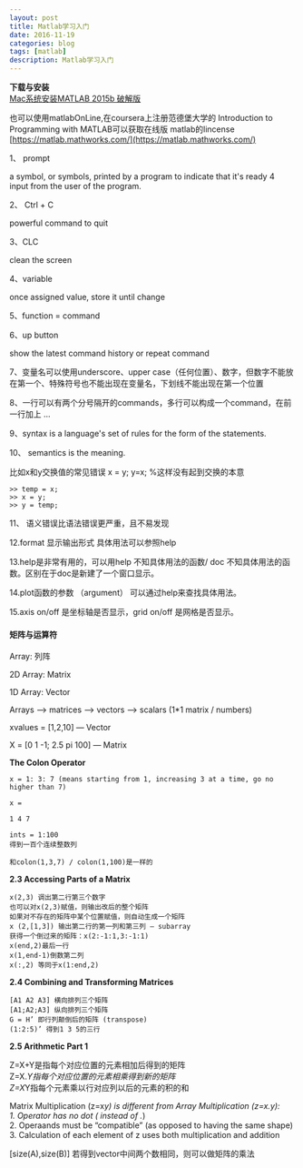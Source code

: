 ```yaml
---
layout: post
title: Matlab学习入门
date: 2016-11-19
categories: blog
tags: [matlab]
description: Matlab学习入门
---
```


**下载与安装**     
[Mac系统安装MATLAB 2015b 破解版](http://blog.csdn.net/huangfei711/article/details/52194944)    

也可以使用matlabOnLine,在coursera上注册范德堡大学的 Introduction to Programming with MATLAB可以获取在线版
matlab的lincense       
[https://matlab.mathworks.com/](https://matlab.mathworks.com/)

1、 prompt

a symbol, or symbols, printed by a program to indicate that it's ready 4 input from the user of the program.

2、 Ctrl + C

powerful command to quit



3、CLC

clean the screen



4、variable

once assigned value, store it until change



5、function = command



6、up button

show the latest command history or repeat command



7、变量名可以使用underscore、upper case（任何位置）、数字，但数字不能放在第一个、特殊符号也不能出现在变量名，下划线不能出现在第一个位置



8、一行可以有两个分号隔开的commands，多行可以构成一个command，在前一行加上 ...



9、syntax is a language's set of rules for the form of the statements.



10、 semantics is the meaning.

比如x和y交换值的常见错误 x = y; y=x; %这样没有起到交换的本意

```
>> temp = x;        
>> x = y;      
>> y = temp;       
```


11、 语义错误比语法错误更严重，且不易发现



12.format 显示输出形式 具体用法可以参照help



13.help是非常有用的，可以用help 不知具体用法的函数/ doc 不知具体用法的函数。区别在于doc是新建了一个窗口显示。



14.plot函数的参数 （argument） 可以通过help来查找具体用法。



15.axis on/off 是坐标轴是否显示，grid on/off 是网格是否显示。

#### 矩阵与运算符      

Array: 列阵

2D Array: Matrix

1D Array: Vector



Arrays —> matrices —> vectors —> scalars (1*1 matrix / numbers)

xvalues = [1,2,10] — Vector

X = [0 1 -1; 2.5 pi 100] — Matrix


**The Colon Operator**

```
x = 1: 3: 7 (means starting from 1, increasing 3 at a time, go no higher than 7)

x =

1 4 7

ints = 1:100
得到一百个连续整数列

和colon(1,3,7) / colon(1,100)是一样的
```


**2.3 Accessing Parts of a Matrix**       

```
x(2,3) 调出第二行第三个数字
也可以对x(2,3)赋值，则输出改后的整个矩阵
如果对不存在的矩阵中某个位置赋值，则自动生成一个矩阵
x (2,[1,3]) 输出第二行的第一列和第三列 — subarray
获得一个倒过来的矩阵：x(2:-1:1,3:-1:1)
x(end,2)最后一行
x(1,end-1)倒数第二列
x(:,2) 等同于x(1:end,2)
```

**2.4 Combining and Transforming Matrices**     

```
[A1 A2 A3] 横向排列三个矩阵
[A1;A2;A3] 纵向排列三个矩阵
G = H’ 即行列颠倒后的矩阵 (transpose)
(1:2:5)’ 得到1 3 5的三行
```


**2.5 Arithmetic Part 1**  

Z=X+Y是指每个对应位置的元素相加后得到的矩阵    
Z=X.*Y指每个对应位置的元素相乘得到新的矩阵     
Z=X*Y指每个元素乘以行对应列以后的元素的积的和     

Matrix Multiplication (z=x*y) is different from Array Multiplication (z=x.*y):    
     1. Operator has no dot (* instead of .*)                              
     2. Operaands must be “compatible” (as opposed to having the same shape)     
     3. Calculation of each element of z uses both multiplication and addition      
     
[size(A),size(B)] 若得到vector中间两个数相同，则可以做矩阵的乘法